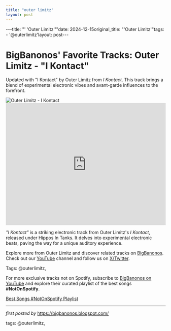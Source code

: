 ```yaml
---
title: "outer limitz"
layout: post
---
```

---title: "' 'Outer Limitz''"date: 2024-12-15original_title: "'Outer Limitz'"tags:  - '@outerlimitz'layout: post---<!-- Post Title --><h1 >BigBanonos' Favorite Tracks: Outer Limitz - "I Kontact"</h1> <!-- Introductory Text --><p >Updated with "I Kontact" by Outer Limitz from *I Kontact*. This track brings a blend of experimental electronic vibes and avant-garde influences to the forefront.</p> <!-- Featured Image --><div > <img src="https://media.pitchfork.com/photos/5929f509d7a71d1ea569b033/master/pass/e4e6cff3.jpg" alt="Outer Limitz - I Kontact" /></div> <!-- YouTube Video Embed --><div > <iframe width="100%" height="385" src="https://www.youtube.com/embed/vsbDF3akRUY" title="I Kontact" frameborder="0" allow="accelerometer; autoplay; clipboard-write; encrypted-media; gyroscope; picture-in-picture; web-share" referrerpolicy="strict-origin-when-cross-origin" allowfullscreen></iframe></div> <!-- Song Information --><div > <p><em>"I Kontact"</em> is a striking electronic track from Outer Limitz's *I Kontact*, released under Hippos In Tanks. It delves into experimental electronic beats, paving the way for a unique auditory experience.</p></div> <!-- Footer Links --><div > <p>Explore more from Outer Limitz and discover related tracks on <a href="https://bigbanonos.blogspot.com/" target="_blank">BigBanonos</a>. Check out our <a href="https://www.youtube.com/@BigBanonos" target="_blank">YouTube</a> channel and follow us on <a href="https://x.com/bigbanonos" target="_blank">X/Twitter</a>.</p></div> <!-- Tags --><p >Tags: @outerlimitz,</p><!--Subscribe and Playlist Links--><div>    <p>For more exclusive tracks not on Spotify, subscribe to <a href="https://www.youtube.com/@BigBanonos" target="_blank">BigBanonos on YouTube</a> and explore their curated playlist of the best songs <strong>#NotOnSpotify</strong>.</p>    <p><a href="https://www.youtube.com/playlist?list=PLtuNtuTatqI0kFahUCbtbfenC_ET5O_tr" target="_blank">Best Songs #NotOnSpotify Playlist<br /></a></p></div><hr /><p><em>first posted by</em> <a href="https://bigbanonos.blogspot.com/" rel="noopener" target="_new">https://bigbanonos.blogspot.com/</a></p><p>tags: @outerlimitz,</p>